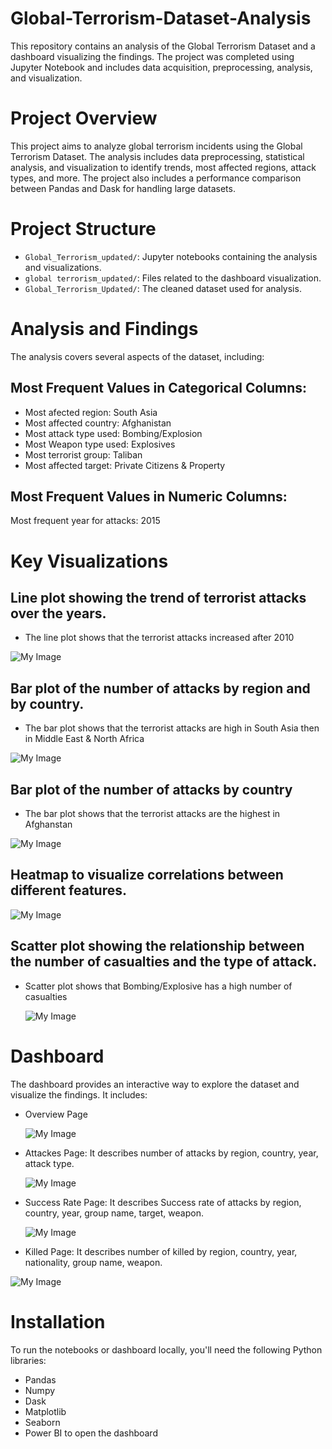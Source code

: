 # Global-Terrorism-Dataset-Analysis
This repository contains an analysis of the Global Terrorism Dataset and a dashboard visualizing the findings.
The project was completed using Jupyter Notebook and includes data acquisition, preprocessing, analysis, and visualization.

# Project Overview
This project aims to analyze global terrorism incidents using the Global Terrorism Dataset.
The analysis includes data preprocessing, statistical analysis, and visualization to identify trends,
most affected regions, attack types, and more.
The project also includes a performance comparison between Pandas and Dask for handling large datasets.

# Project Structure
- `Global_Terrorism_updated/`: Jupyter notebooks containing the analysis and visualizations.
- `global terrorism_updated/`: Files related to the dashboard visualization.
- `Global_Terrorism_Updated/`: The cleaned dataset used for analysis.

# Analysis and Findings
The analysis covers several aspects of the dataset, including:

## Most Frequent Values in Categorical Columns:
- Most afected region: South Asia
- Most affected country: Afghanistan
- Most attack type used: Bombing/Explosion
- Most Weapon type used: Explosives
- Most terrorist group: Taliban
- Most affected target: Private Citizens & Property
  
## Most Frequent Values in Numeric Columns:
Most frequent year for attacks: 2015

# Key Visualizations

## Line plot showing the trend of terrorist attacks over the years.
- The line plot shows that the terrorist attacks increased after 2010
  
![My Image](Images/Capture1.PNG)

## Bar plot of the number of attacks by region and by country.
- The bar plot shows that the terrorist attacks are high in South Asia then in Middle East & North Africa
  
![My Image](Images/Capture2.PNG)

## Bar plot of the number of attacks by country
- The bar plot shows that the terrorist attacks are the highest in Afghanstan

![My Image](Images/Capture3.PNG)  

## Heatmap to visualize correlations between different features.

![My Image](Images/Capture4.PNG)

## Scatter plot showing the relationship between the number of casualties and the type of attack.
- Scatter plot shows that Bombing/Explosive has a high number of casualties

  ![My Image](Images/Capture5.PNG)
  
# Dashboard

The dashboard provides an interactive way to explore the dataset and visualize the findings. 
It includes:
- Overview Page


  ![My Image](Images/Capture6.PNG)

  
- Attackes Page: It describes number of attacks by region, country, year, attack type.

  
  ![My Image](Images/Capture7.PNG)

  
- Success Rate Page: It describes Success rate of attacks by region, country, year, group name, target, weapon.

  
  ![My Image](Images/Capture8.PNG)

  
- Killed Page: It describes number of killed by region, country, year, nationality, group name, weapon.

  
![My Image](Images/Capture9.PNG)


# Installation

To run the notebooks or dashboard locally, you'll need the following Python libraries:
- Pandas
- Numpy
- Dask
- Matplotlib
- Seaborn
- Power BI to open the dashboard
